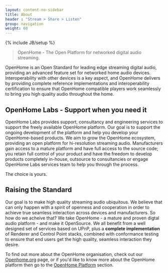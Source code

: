 ```yaml
---
layout: content-no-sidebar
title: About
header : "Stream > Share > Listen"
group: navigation
weight: 60
---
```

{% include JB/setup %}

> OpenHome - The Open Platform for networked digital audio streaming.

OpenHome is an Open Standard for leading edge streaming digital audio, providing an advanced feature set for networked home audio devices. Interoperability with other devices is a key aspect, and OpenHome delivers by providing complete reference implementations and interoperability certification to ensure that OpenHome compatible players work seamlessly to bring you high quality audio throughout the home.

## OpenHome Labs - Support when you need it

OpenHome Labs provides support, consultancy and engineering services to support the freely available OpenHome platform. Our goal is to support the ongoing development of the platform and help you develop your OpenHome-based products. We aim to grow the OpenHome ecosystem, providing an open platform for hi-resolution streaming audio. Manufacturers gain access to a mature platform and have full access to the source code; you retain full control of your product and have the freedom to develop products completely in-house, outsource to consultancies or engage OpenHome Labs services team to help you through the process.

The choice is yours.

## Raising the Standard

Our goal is to make high quality streaming audio ubiquitous. We believe that can only happen with a spirit of openness and cooperation in order to achieve true seamless interaction across devices and manufacturers. So how do we acheive that?  We take OpenHome - a mature and proven digtal audio platform - and make it OpenSource. We all benefit from a well designed set of services based on UPnP, plus a __complete implementation__ of Renderer and Control Point stacks, combined with conformance testing to ensure that end users get the high quality, seamless interaction they desire.

To find out more about the OpenHome organisation, check out our [Openhome.org](http://openhome.org/pages/about/org.html) page, or if you'd like to know more about the OpenHome platform then go to the [OpenHome Platform](/pages/platform.html) section.



